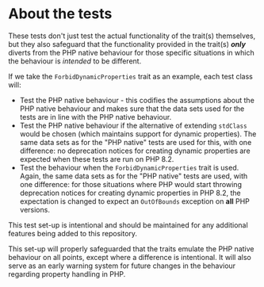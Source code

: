 # About the tests

These tests don't just test the actual functionality of the trait(s) themselves, but they also safeguard that the functionality provided in the trait(s) **_only_** diverts from the PHP native behaviour for those specific situations in which the behaviour is _intended_ to be different.

If we take the `ForbidDynamicProperties` trait as an example, each test class will:
* Test the PHP native behaviour - this codifies the assumptions about the PHP native behaviour and makes sure that the data sets used for the tests are in line with the PHP native behaviour.
* Test the PHP native behaviour if the alternative of extending `stdClass` would be chosen (which maintains support for dynamic properties).
    The same data sets as for the "PHP native" tests are used for this, with one difference: no deprecation notices for creating dynamic properties are expected when these tests are run on PHP 8.2.
* Test the behaviour when the `ForbidDynamicProperties` trait is used.
    Again, the same data sets as for the "PHP native" tests are used, with one difference: for those situations where PHP would start throwing deprecation notices for creating dynamic properties in PHP 8.2, the expectation is changed to expect an `OutOfBounds` exception on **all** PHP versions.

This test set-up is intentional and should be maintained for any additional features being added to this repository.

This set-up will properly safeguarded that the traits emulate the PHP native behaviour on all points, except where a difference is intentional.
It will also serve as an early warning system for future changes in the behaviour regarding property handling in PHP.

